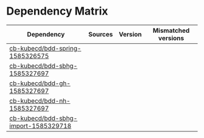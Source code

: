 # Dependency Matrix

Dependency | Sources | Version | Mismatched versions
---------- | ------- | ------- | -------------------
[cb-kubecd/bdd-spring-1585326575](https://github.com/cb-kubecd/bdd-spring-1585326575.git) |  | []() | 
[cb-kubecd/bdd-sbhg-1585327697](https://github.com/cb-kubecd/bdd-sbhg-1585327697.git) |  | []() | 
[cb-kubecd/bdd-gh-1585327697](https://github.com/cb-kubecd/bdd-gh-1585327697.git) |  | []() | 
[cb-kubecd/bdd-nh-1585327697](https://github.com/cb-kubecd/bdd-nh-1585327697.git) |  | []() | 
[cb-kubecd/bdd-sbhg-import-1585329718](https://github.com/cb-kubecd/bdd-sbhg-import-1585329718.git) |  | []() | 
